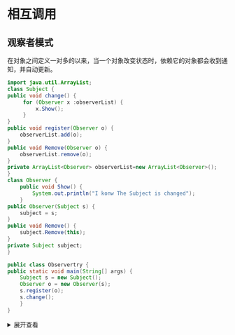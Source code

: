 # 相互调用
## 观察者模式
在对象之间定义一对多的以来，当一个对象改变状态时，依赖它的对象都会收到通知，并自动更新。  

```java
import java.util.ArrayList;
class Subject {
public void change() {  
     for (Observer x :observerList) { 
         x.Show();
     } 
}
public void register(Observer o) {
    observerList.add(o);
}
public void Remove(Observer o) {
    observerList.remove(o);
}
private ArrayList<Observer> observerList=new ArrayList<Observer>();
}
class Observer {
    public void Show() {
        System.out.println("I konw The Subject is changed");
    }
public Observer(Subject s) {
    subject = s;
}
public void Remove() {
    subject.Remove(this);
}
private Subject subject;
}

public class Observertry {
public static void main(String[] args) {
    Subject s = new Subject();
    Observer o = new Observer(s);
    s.register(o);
    s.change();
	}
}
```



<details>
<summary>展开查看</summary>
<h1>标题</h1>
<pre><code>
System.out.println("Hello to see U!");
</code></pre>
</details>

